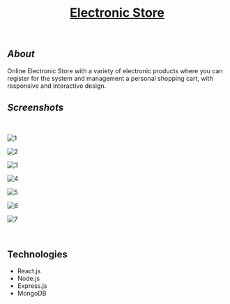 
<h1 align="center" style="border-bottom: none"><a href="https://test-9b5eb.web.app/" target="_blank">Electronic Store</a> </h1>
</br>

## ***About***
Online Electronic Store with a variety of electronic products where you can register for the system and management a personal shopping cart, with responsive and interactive design.

## ***Screenshots***

</br>

![1](https://user-images.githubusercontent.com/58606266/189341411-19b18868-29f4-48c2-8ec3-4ac23566dfd4.PNG)

![2](https://user-images.githubusercontent.com/58606266/189341417-8bad94b3-fade-4607-a5c3-eaec4d6dc6a4.PNG)

![3](https://user-images.githubusercontent.com/58606266/189341429-8bf0d51a-9adf-4f05-bd30-c1c206d94c4a.PNG)

![4](https://user-images.githubusercontent.com/58606266/189341480-e4bcf931-f9e8-438e-baa6-2e6795e3784a.PNG)

![5](https://user-images.githubusercontent.com/58606266/189341487-53bd59f1-ccf8-4432-8cad-4f3407d0985a.PNG)

![6](https://user-images.githubusercontent.com/58606266/189341498-456cbfed-bae2-4ba0-94d3-54861963f73a.PNG)

![7](https://user-images.githubusercontent.com/58606266/189341507-f76efd4f-c82f-4204-ad6b-0e72c61e30f6.PNG)

</br>


## Technologies
- React.js 
- Node.js
- Express.js
- MongoDB

